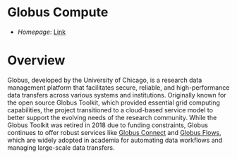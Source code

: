 # Globus Compute

- *Homepage*: [Link](https://www.globus.org/)

# Overview

​Globus, developed by the University of Chicago, is a research data management platform that facilitates secure, reliable, and high-performance data transfers across various systems and institutions. Originally known for the open source Globus Toolkit, which provided essential grid computing capabilities, the project transitioned to a cloud-based service model to better support the evolving needs of the research community. While the Globus Toolkit was retired in 2018 due to funding constraints, Globus continues to offer robust services like [Globus Connect](https://www.globus.org/globus-connect) and [Globus Flows](https://www.globus.org/globus-flows-service), which are widely adopted in academia for automating data workflows and managing large-scale data transfers.
